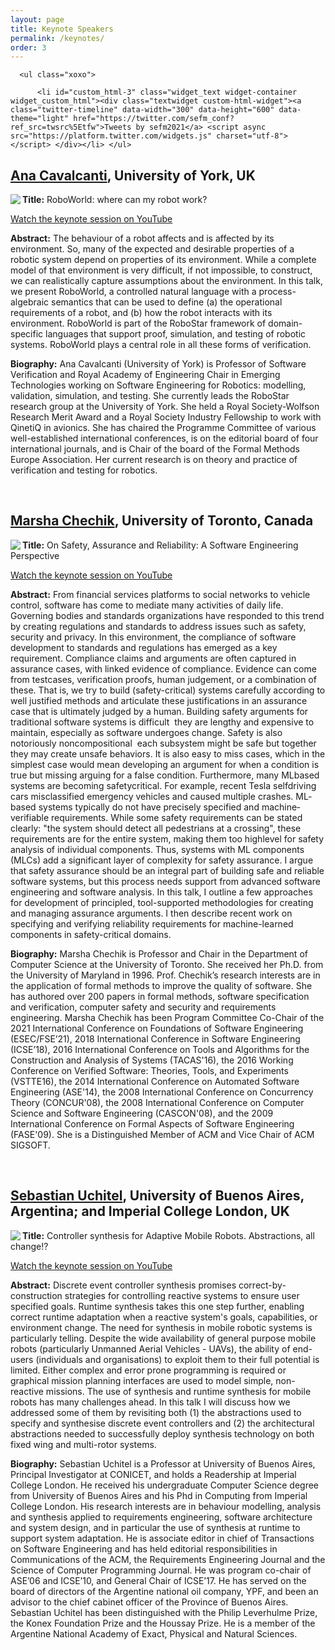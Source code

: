 ```yaml
---
layout: page
title: Keynote Speakers
permalink: /keynotes/
order: 3
---
```

<div id="secondary" class="widget-area sidey" role="complementary">

      <ul class="xoxo">

          <li id="custom_html-3" class="widget_text widget-container widget_custom_html"><div class="textwidget custom-html-widget"><a class="twitter-timeline" data-width="300" data-height="600" data-theme="light" href="https://twitter.com/sefm_conf?ref_src=twsrc%5Etfw">Tweets by sefm2021</a> <script async src="https://platform.twitter.com/widgets.js" charset="utf-8"></script> </div></li>	</ul>
</div>

<h2><a href="https://www-users.cs.york.ac.uk/~alcc/">Ana Cavalcanti</a>, University of York, UK</h2>

<p><img src="{{ '/assets/ana.jpg' | relative_url }}" class="imageSpeaker" align="left"/></p>

<p><strong>Title:</strong> RoboWorld: where can my robot work?</p>

<p><a href="https://www.youtube.com/watch?v=AaGYZjSBO5c&ab_channel=FormalMethodsEurope">Watch the keynote session on YouTube</a></p>

<p><strong>Abstract:</strong> The behaviour of a robot affects and is affected by its environment.  So, many of the expected and desirable properties of a robotic system depend on properties of its environment. While a complete model of that environment is very difficult, if not impossible, to construct, we can realistically capture assumptions about the environment.  In this talk, we present RoboWorld, a controlled natural language with a process-algebraic semantics that can be used to define (a) the operational requirements of a robot, and (b) how the
robot interacts with its environment.  RoboWorld is part of the RoboStar framework of domain-specific languages that support proof, simulation, and testing of robotic systems. RoboWorld plays a central role in all these forms of verification.</p>

<p><strong>Biography:</strong> Ana Cavalcanti (University of York) is Professor of Software Verification and Royal Academy of Engineering Chair in Emerging Technologies working on Software Engineering for Robotics: modelling, validation, simulation, and testing. She currently leads the RoboStar research group at the University of York. She held a Royal Society-Wolfson Research Merit Award and a Royal Society Industry Fellowship to work with QinetiQ in avionics. She has chaired the Programme Committee of various well-established international conferences, is on the editorial board of four international journals, and is Chair of the board of the Formal Methods Europe Association. Her current research is on theory and practice of verification and
testing for robotics.</p>

<br>

<h2><a href="http://www.cs.toronto.edu/~chechik/">Marsha Chechik</a>, University of Toronto, Canada</h2>

<p>
<img src="{{ '/assets/chechik.png' | relative_url }}" class="imageSpeaker" align="left"/>
</p>

<p><strong>Title:</strong> On Safety, Assurance and Reliability:  A Software Engineering Perspective</p>

<p><a href="https://www.youtube.com/watch?v=uE8KNSU1MYE&ab_channel=FormalMethodsEurope">Watch the keynote session on YouTube</a></p>

<p>
<strong>Abstract:</strong> From financial services platforms to social networks to vehicle control, software has come to mediate many activities of daily life. Governing bodies and standards organizations have responded to this trend by creating regulations and standards to address issues such as safety, security and privacy. In this environment, the compliance of software development to standards and regulations has emerged as a key requirement. Compliance claims and arguments are often captured in assurance cases, with linked evidence of compliance. Evidence can come from testcases, verification proofs, human judgement, or a combination of these. That is, we try to build (safety-critical) systems carefully according to well justified methods and articulate these justifications in an assurance case that is ultimately judged by a human.
Building safety arguments for traditional software systems is difficult ­­ they are lengthy and expensive to maintain, especially as software undergoes change. Safety is also notoriously non­compositional ­­ each subsystem might be safe but together they may create unsafe behaviors. It is also easy to miss cases, which in the simplest case would mean developing an argument for when a condition is true but missing arguing for a false condition. Furthermore, many ML­based systems are becoming safety­critical.  For example, recent Tesla self­driving cars misclassified emergency vehicles and caused multiple crashes. ML­based systems typically do not have precisely specified and machine­verifiable requirements. While some safety requirements can be stated clearly: "the system should detect all pedestrians at a crossing", these requirements are for the entire system, making them too high­level for safety analysis of individual components. Thus, systems with ML components (MLCs) add a significant layer of complexity for safety assurance.
I argue that safety assurance should be an integral part of building safe and reliable software systems, but this process needs support from advanced software engineering and software analysis. In this talk, I outline a few approaches for development of principled, tool-supported methodologies for creating and managing assurance arguments. I then describe recent work on specifying and verifying reliability requirements for machine-learned components in safety-critical domains.
</p><p>
<strong>Biography:</strong> Marsha Chechik is Professor and Chair in the Department of Computer Science at the University of Toronto. She received her Ph.D. from the University of Maryland in 1996. Prof. Chechik’s research interests are in the application of formal methods to improve the quality of software. She has authored over 200 papers in formal methods, software specification and verification, computer safety and security and requirements engineering.  Marsha Chechik has been Program Committee Co-Chair of the 2021 International Conference on Foundations of Software Engineering (ESEC/FSE’21), 2018 International Conference in Software Engineering (ICSE’18), 2016 International Conference on Tools and Algorithms for the Construction and Analysis of Systems (TACAS'16), the 2016 Working Conference on Verified Software: Theories, Tools, and Experiments (VSTTE16), the 2014 International Conference on Automated Software Engineering (ASE'14), the 2008 International Conference on Concurrency Theory (CONCUR'08), the 2008 International Conference on Computer Science and Software Engineering (CASCON'08), and the 2009 International Conference on Formal Aspects of Software Engineering (FASE'09). She is a Distinguished Member of ACM and Vice Chair of ACM SIGSOFT.
</p>

<br>

<h2><a href="https://lafhis.dc.uba.ar/~suchitel">Sebastian Uchitel</a>, University of Buenos Aires, Argentina; and Imperial College London, UK</h2>

<p>
<img src="{{ '/assets/Sebas.jpeg' | relative_url }}" class="imageSpeaker" align="left"/>
</p><p>
<strong>Title:</strong> Controller synthesis for Adaptive Mobile Robots. Abstractions, all change!?</p>

<p><a href="https://www.youtube.com/watch?v=zBg515ZvmYc&ab_channel=FormalMethodsEurope">Watch the keynote session on YouTube</a></p>

<p>
<strong>Abstract:</strong> Discrete event controller synthesis promises correct-by-construction strategies for controlling reactive systems to ensure user specified goals. Runtime synthesis takes this one step further, enabling correct runtime adaptation when a reactive system's goals, capabilities, or environment change. The need for synthesis in mobile robotic systems is particularly telling. Despite the wide availability of general purpose mobile robots (particularly Unmanned Aerial Vehicles - UAVs), the ability of end-users (individuals and organisations) to exploit them to their full potential is limited. Either complex and error prone programming is required or graphical mission planning interfaces are used to model simple, non-reactive missions.  The use of synthesis and runtime synthesis for mobile robots has many challenges ahead. In this talk I will discuss how we addressed some of them by revisiting both (1) the abstractions used to specify and synthesise discrete event controllers and (2) the architectural abstractions needed to successfully deploy synthesis technology on both fixed wing and multi-rotor systems.</p>
<p>
<strong>Biography:</strong> Sebastian Uchitel is a Professor at University of Buenos Aires, Principal Investigator at CONICET, and holds a Readership at Imperial College London. He received his undergraduate Computer Science degree from University of Buenos Aires and his Phd in Computing from Imperial College London. His research interests are in behaviour modelling, analysis and synthesis applied to requirements engineering, software architecture and system design, and in particular the use of synthesis at runtime to support system adaptation. He is associate editor in chief of Transactions on Software Engineering and has held editorial responsibilities in Communications of the ACM, the Requirements Engineering Journal and the Science of Computer Programming Journal. He was program co-chair of ASE’06 and ICSE’10, and General Chair of ICSE’17. He has served on the board of directors of the Argentine national oil company, YPF, and been an advisor to the chief cabinet officer of the Province of Buenos Aires. Sebastian Uchitel has been distinguished with the Philip Leverhulme Prize, the Konex Foundation Prize and the Houssay Prize. He is a member of the Argentine National Academy of Exact, Physical and Natural Sciences.
</p>
